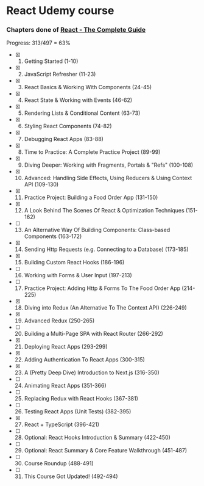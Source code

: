 # React Udemy course

### Chapters done of [React - The Complete Guide](https://www.udemy.com/course/react-the-complete-guide-incl-redux)

Progress: 313/497 = 63%

-   [x] 1. Getting Started (1-10)
-   [x] 2. JavaScript Refresher (11-23)
-   [x] 3. React Basics & Working With Components (24-45)
-   [x] 4. React State & Working with Events (46-62)
-   [x] 5. Rendering Lists & Conditional Content (63-73)
-   [x] 6. Styling React Components (74-82)
-   [x] 7. Debugging React Apps (83-88)
-   [x] 8. Time to Practice: A Complete Practice Project (89-99)
-   [x] 9. Diving Deeper: Working with Fragments, Portals & "Refs" (100-108)
-   [x] 10. Advanced: Handling Side Effects, Using Reducers & Using Context API (109-130)
-   [x] 11. Practice Project: Building a Food Order App (131-150)
-   [x] 12. A Look Behind The Scenes Of React & Optimization Techniques (151-162)
-   [ ] 13. An Alternative Way Of Building Components: Class-based Components (163-172)
-   [x] 14. Sending Http Requests (e.g. Connecting to a Database) (173-185)
-   [x] 15. Building Custom React Hooks (186-196)
-   [ ] 16. Working with Forms & User Input (197-213)
-   [ ] 17. Practice Project: Adding Http & Forms To The Food Order App (214-225)
-   [x] 18. Diving into Redux (An Alternative To The Context API) (226-249)
-   [x] 19. Advanced Redux (250-265)
-   [ ] 20. Building a Multi-Page SPA with React Router (266-292)
-   [x] 21. Deploying React Apps (293-299)
-   [x] 22. Adding Authentication To React Apps (300-315)
-   [x] 23. A (Pretty Deep Dive) Introduction to Next.js (316-350)
-   [ ] 24. Animating React Apps (351-366)
-   [ ] 25. Replacing Redux with React Hooks (367-381)
-   [ ] 26. Testing React Apps (Unit Tests) (382-395)
-   [x] 27. React + TypeScript (396-421)
-   [ ] 28. Optional: React Hooks Introduction & Summary (422-450)
-   [ ] 29. Optional: React Summary & Core Feature Walkthrough (451-487)
-   [ ] 30. Course Roundup (488-491)
-   [ ] 31. This Course Got Updated! (492-494)
